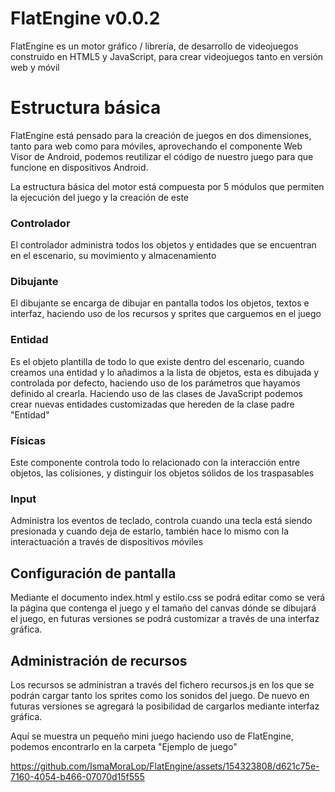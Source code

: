 # FlatEngine v0.0.2

FlatEngine es un motor gráfico / librería,  de desarrollo de videojuegos construido en HTML5 y JavaScript, para crear videojuegos tanto en versión web y móvil


# Estructura básica

FlatEngine está pensado para la creación de juegos en dos dimensiones, tanto para web como para móviles, aprovechando el componente Web Visor de Android, podemos reutilizar el código de nuestro juego para que funcione en dispositivos Android.

La estructura básica del motor está compuesta por 5 módulos que permiten la ejecución del juego y la creación de este

### Controlador
El controlador administra todos los objetos y entidades que se encuentran en el escenario, su movimiento y almacenamiento

### Dibujante
El dibujante se encarga de dibujar en pantalla todos los objetos, textos e interfaz, haciendo uso de los recursos y sprites que carguemos en el juego

### Entidad
Es el objeto plantilla de todo lo que existe dentro del escenario, cuando creamos una entidad y lo añadimos a la lista de objetos, esta es dibujada y controlada por defecto, haciendo  uso de los parámetros que hayamos definido al crearla. Haciendo uso de las clases de JavaScript podemos crear nuevas entidades customizadas que hereden de la clase padre "Entidad"

### Físicas
Este componente controla todo lo relacionado con la interacción entre objetos, las colisiones, y distinguir los objetos sólidos de los traspasables

### Input
Administra los eventos de teclado, controla cuando una tecla está siendo presionada y cuando deja de estarlo, también hace lo mismo con la interactuación a través de dispositivos móviles

## Configuración de pantalla
Mediante el documento index.html y estilo.css se podrá editar como se verá la página que contenga el juego y el tamaño del canvas dónde se dibujará el juego, en futuras versiones se podrá customizar a través de una interfaz gráfica.

## Administración de recursos
Los recursos se administran a través del fichero recursos.js en los que se podrán cargar tanto los sprites como los sonidos del juego. De nuevo en futuras versiones se agregará la posibilidad de cargarlos mediante interfaz gráfica.

Aquí se muestra un pequeño mini juego haciendo uso de FlatEngine, podemos encontrarlo en la carpeta "Ejemplo de juego"

https://github.com/IsmaMoraLop/FlatEngine/assets/154323808/d621c75e-7160-4054-b466-07070d15f555

